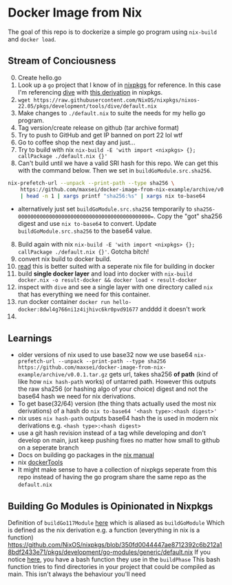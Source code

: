 
# Docker Image from Nix

The goal of this repo is to dockerize a simple go program using `nix-build` and `docker load`.

## Stream of Conciousness
0. Create hello.go
1. Look up a `go` project that I know of in [nixpkgs](https://github.com/NixOS/nixpkgs) for reference. In this case I'm referencing [dive](https://github.com/wagoodman/dive) with [this derivation](https://github.com/NixOS/nixpkgs/blob/b542cc75fa03a3a29350d4c3b69739e946268a93/pkgs/development/tools/dive/default.nix) in nixpkgs.
2. `wget https://raw.githubusercontent.com/NixOS/nixpkgs/nixos-22.05/pkgs/development/tools/dive/default.nix`
3. Make changes to `./default.nix` to suite the needs for my hello go program.
4. Tag version/create release on github (tar archive format)
5. Try to push to GitHub and get IP banned on port 22 lol wtf
6. Go to coffee shop the next day and just...
7. Try to build with nix `nix-build -E 'with import <nixpkgs> {}; callPackage ./default.nix {}'`
7. Can't build until we have a valid SRI hash for this repo. We can get this with the command below. Then we set in `buildGoModule.src.sha256`.
```bash
nix-prefetch-url --unpack --print-path --type sha256 \
	https://github.com/maxsei/docker-image-from-nix-example/archive/v0.0.1.tar.gz \
	| head -n 1 | xargs printf "sha256:%s" | xargs nix to-base64
```

* alternatively just set  `buildGoModule.src.sha256` temporarily to `sha256-0000000000000000000000000000000000000000000=`. Copy the "got" sha256 digest and use `nix to-base64` to convert. Update `buildGoModule.src.sha256` to the base64 value.

8. Build again with nix `nix-build -E 'with import <nixpkgs> {}; callPackage ./default.nix {}'`. Gotcha bitch!
9. convert nix build to docker build.
10. [read](https://nix.dev/tutorials/building-and-running-docker-images) this is better suited with a seperate nix file for building in docker
11. build **single docker layer** and load into docker with `nix-build docker.nix -o result-docker && docker load < result-docker `
12. inspect with `dive` and see a single layer with one directory called `nix` that has everything we need for this container.
13. run docker container `docker run hello-docker:8dwl4g766ni1z4ijhivc6kr0pvd91677` andddd it doesn't work
14. 

## Learnings
* older versions of nix used to use base32 now we use base64
`nix-prefetch-url --unpack --print-path --type sha256 https://github.com/maxsei/docker-image-from-nix-example/archive/v0.0.1.tar.gz` gets url, takes sha256 **of path** (kind of like how `nix hash-path` works) of untarred path. However this outputs the raw sha256 (or hashing algo of your choice) digest and not the base64 hash we need for nix derivations.
* To get base(32/64) version (the thing thats actually used the most nix derivations) of a hash do `nix to-base64 '<hash type>:<hash digest>'`
* nix uses `nix hash-path` outputs base64 hash the is used in modern nix derivations e.g. `<hash type>:<hash digest>`
* use a git hash revision instead of a tag while developing and don't develop on main, just keep pushing fixes no matter how small to github on a seperate branch
* Docs on building go packages in the [nix manual](https://nixos.org/manual/nixpkgs/stable/#ssec-language-go)
* nix [dockerTools](https://nixos.org/manual/nixpkgs/stable/#sec-pkgs-dockerTools)
* It might make sense to have a collection of nixpkgs seperate from this repo instead of having the go program share the same repo as the `default.nix`

## Building Go Modules is Opinionated in Nixpkgs
Definition of `buildGo117Module` [here](https://sourcegraph.com/github.com/NixOS/nixpkgs@350fd00/-/blob/pkgs/top-level/all-packages.nix?L21989:1)
which is aliased as `buildGoModule`
Which is defined as the nix derivation e.g. a function (everything in nix is a function)
https://github.com/NixOS/nixpkgs/blob/350fd0044447ae8712392c6b212a18bdf2433e71/pkgs/development/go-modules/generic/default.nix
If you notice [here](https://github.com/NixOS/nixpkgs/blob/4e62b94df308e197c1f107564ebdb4318bb80e27/pkgs/build-support/go/package.nix#L191), you have a bash function they use in the `buildPhase`
This bash function tries to find directories in your project that could be compiled as main.  This isn't always the behaviour you'll need
